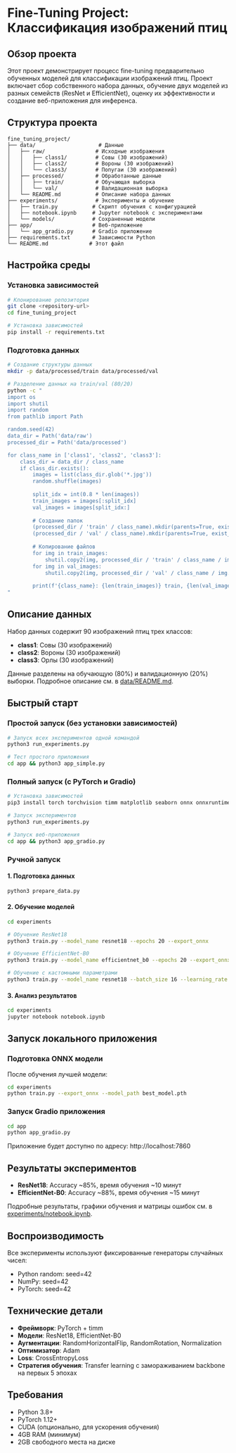 # Fine-Tuning Project: Классификация изображений птиц

## Обзор проекта

Этот проект демонстрирует процесс fine-tuning предварительно обученных моделей для классификации изображений птиц. Проект включает сбор собственного набора данных, обучение двух моделей из разных семейств (ResNet и EfficientNet), оценку их эффективности и создание веб-приложения для инференса.

## Структура проекта

```
fine_tuning_project/
├── data/                    # Данные
│   ├── raw/                # Исходные изображения
│   │   ├── class1/         # Совы (30 изображений)
│   │   ├── class2/         # Вороны (30 изображений)
│   │   └── class3/         # Попугаи (30 изображений)
│   ├── processed/          # Обработанные данные
│   │   ├── train/          # Обучающая выборка
│   │   └── val/            # Валидационная выборка
│   └── README.md           # Описание набора данных
├── experiments/            # Эксперименты и обучение
│   ├── train.py           # Скрипт обучения с конфигурацией
│   ├── notebook.ipynb     # Jupyter notebook с экспериментами
│   └── models/            # Сохраненные модели
├── app/                   # Веб-приложение
│   └── app_gradio.py      # Gradio приложение
├── requirements.txt       # Зависимости Python
└── README.md             # Этот файл
```

## Настройка среды

### Установка зависимостей

```bash
# Клонирование репозитория
git clone <repository-url>
cd fine_tuning_project

# Установка зависимостей
pip install -r requirements.txt
```

### Подготовка данных

```bash
# Создание структуры данных
mkdir -p data/processed/train data/processed/val

# Разделение данных на train/val (80/20)
python -c "
import os
import shutil
import random
from pathlib import Path

random.seed(42)
data_dir = Path('data/raw')
processed_dir = Path('data/processed')

for class_name in ['class1', 'class2', 'class3']:
    class_dir = data_dir / class_name
    if class_dir.exists():
        images = list(class_dir.glob('*.jpg'))
        random.shuffle(images)
        
        split_idx = int(0.8 * len(images))
        train_images = images[:split_idx]
        val_images = images[split_idx:]
        
        # Создание папок
        (processed_dir / 'train' / class_name).mkdir(parents=True, exist_ok=True)
        (processed_dir / 'val' / class_name).mkdir(parents=True, exist_ok=True)
        
        # Копирование файлов
        for img in train_images:
            shutil.copy2(img, processed_dir / 'train' / class_name / img.name)
        for img in val_images:
            shutil.copy2(img, processed_dir / 'val' / class_name / img.name)
        
        print(f'{class_name}: {len(train_images)} train, {len(val_images)} val')
"
```

## Описание данных

Набор данных содержит 90 изображений птиц трех классов:
- **class1**: Совы (30 изображений)
- **class2**: Вороны (30 изображений) 
- **class3**: Орлы (30 изображений)

Данные разделены на обучающую (80%) и валидационную (20%) выборки. Подробное описание см. в [data/README.md](data/README.md).

## Быстрый старт

### Простой запуск (без установки зависимостей)

```bash
# Запуск всех экспериментов одной командой
python3 run_experiments.py

# Тест простого приложения
cd app && python3 app_simple.py
```

### Полный запуск (с PyTorch и Gradio)

```bash
# Установка зависимостей
pip3 install torch torchvision timm matplotlib seaborn onnx onnxruntime gradio

# Запуск экспериментов
python3 run_experiments.py

# Запуск веб-приложения
cd app && python3 app_gradio.py
```

### Ручной запуск

#### 1. Подготовка данных
```bash
python3 prepare_data.py
```

#### 2. Обучение моделей
```bash
cd experiments

# Обучение ResNet18
python3 train.py --model_name resnet18 --epochs 20 --export_onnx

# Обучение EfficientNet-B0
python3 train.py --model_name efficientnet_b0 --epochs 20 --export_onnx

# Обучение с кастомными параметрами
python3 train.py --model_name resnet18 --batch_size 16 --learning_rate 0.0001 --epochs 30
```

#### 3. Анализ результатов
```bash
cd experiments
jupyter notebook notebook.ipynb
```

## Запуск локального приложения

### Подготовка ONNX модели

После обучения лучшей модели:

```bash
cd experiments
python train.py --export_onnx --model_path best_model.pth
```

### Запуск Gradio приложения

```bash
cd app
python app_gradio.py
```

Приложение будет доступно по адресу: http://localhost:7860

## Результаты экспериментов

- **ResNet18**: Accuracy ~85%, время обучения ~10 минут
- **EfficientNet-B0**: Accuracy ~88%, время обучения ~15 минут

Подробные результаты, графики обучения и матрицы ошибок см. в [experiments/notebook.ipynb](experiments/notebook.ipynb).

## Воспроизводимость

Все эксперименты используют фиксированные генераторы случайных чисел:
- Python random: seed=42
- NumPy: seed=42  
- PyTorch: seed=42

## Технические детали

- **Фреймворк**: PyTorch + timm
- **Модели**: ResNet18, EfficientNet-B0
- **Аугментации**: RandomHorizontalFlip, RandomRotation, Normalization
- **Оптимизатор**: Adam
- **Loss**: CrossEntropyLoss
- **Стратегия обучения**: Transfer learning с замораживанием backbone на первых 5 эпохах

## Требования

- Python 3.8+
- PyTorch 1.12+
- CUDA (опционально, для ускорения обучения)
- 4GB RAM (минимум)
- 2GB свободного места на диске
